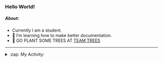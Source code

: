 ### Hello World!

##### About:
- Currently I am a student.
- 🌱 I’m learning how to make better documentation.
- 🌱 GO PLANT SOME TREES AT [TEAM TREES](https://teamtrees.org/)

---
<details>
  <summary>:zap: My Activity:</summary>
  
<!--START_SECTION:waka-->
![Code Time](http://img.shields.io/badge/Code%20Time-1%2C192%20hrs%2055%20mins-blue)

**I'm a Night 🦉** 

```text
🌞 Morning                1892 commits        ███░░░░░░░░░░░░░░░░░░░░░░   10.01 % 
🌆 Daytime                6443 commits        █████████░░░░░░░░░░░░░░░░   34.10 % 
🌃 Evening                5451 commits        ███████░░░░░░░░░░░░░░░░░░   28.85 % 
🌙 Night                  5110 commits        ███████░░░░░░░░░░░░░░░░░░   27.04 % 
```
📅 **I'm Most Productive on Wednesday** 

```text
Monday                   2658 commits        ████░░░░░░░░░░░░░░░░░░░░░   14.07 % 
Tuesday                  2573 commits        ███░░░░░░░░░░░░░░░░░░░░░░   13.62 % 
Wednesday                4409 commits        ██████░░░░░░░░░░░░░░░░░░░   23.33 % 
Thursday                 2444 commits        ███░░░░░░░░░░░░░░░░░░░░░░   12.93 % 
Friday                   1997 commits        ███░░░░░░░░░░░░░░░░░░░░░░   10.57 % 
Saturday                 1643 commits        ██░░░░░░░░░░░░░░░░░░░░░░░   08.69 % 
Sunday                   3172 commits        ████░░░░░░░░░░░░░░░░░░░░░   16.79 % 
```


📊 **This Week I Spent My Time On** 

```text
🔥 Editors: 
VS Code                  14 hrs 20 mins      ██████████████████░░░░░░░   71.05 % 
IntelliJ                 5 hrs 5 mins        ██████░░░░░░░░░░░░░░░░░░░   25.24 % 
Android Studio           44 mins             █░░░░░░░░░░░░░░░░░░░░░░░░   03.71 % 

🐱‍💻 Projects: 
givbacks-admin           8 hrs 25 mins       ██████████░░░░░░░░░░░░░░░   41.77 % 
file-utils               3 hrs 8 mins        ████░░░░░░░░░░░░░░░░░░░░░   15.52 % 
intro                    2 hrs 48 mins       ███░░░░░░░░░░░░░░░░░░░░░░   13.91 % 
melody-iuvo              2 hrs 16 mins       ███░░░░░░░░░░░░░░░░░░░░░░   11.23 % 
MavenTest                1 hr 2 mins         █░░░░░░░░░░░░░░░░░░░░░░░░   05.15 % 
```


 Last Updated on 08/09/2023 23:10:28 UTC
<!--END_SECTION:waka-->
</details>
